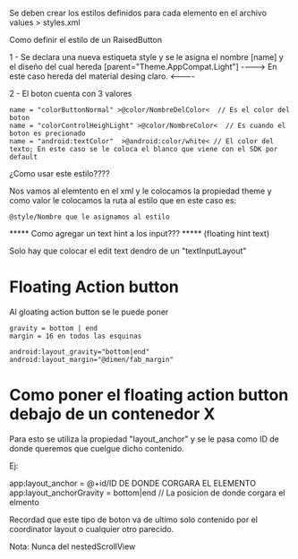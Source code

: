 Se deben crear los estilos definidos para cada elemento en el archivo 
	values > styles.xml

Como definir el estilo de un RaisedButton

 1 - Se declara una nueva estiqueta style y se le asigna el nombre [name] y el diseño del cual hereda [parent="Theme.AppCompat.Light"]
 	----> En este caso hereda del material desing claro. <----

 2 - El boton cuenta con 3 valores <item></item>

 	name = "colorButtonNormal" >@color/NombreDelColor<  // Es el color del boton
 	name = "colorControlHeighLight" >@color/NombreColor<  // Es cuando el boton es precionado
 	name = "android:textColor"  >@android:color/white< // El color del texto; En este caso se le coloca el blanco que viene con el SDK por default


 ¿Como usar este estilo????

 Nos vamos al elemtento en el xml y le colocamos la propiedad theme y como valor
 le colocamos la ruta al estilo que en este caso es:

 	@style/Nombre que le asignamos al estilo



***** Como agregar un text hint a los input??? *****  (floating hint text)

Solo hay que colocar el edit text dendro de un "textInputLayout"


# Floating Action button

Al gloating action button se le puede poner 
	
	gravity = bottom | end
	margin = 16 en todos las esquinas

	android:layout_gravity="bottom|end"
    android:layout_margin="@dimen/fab_margin"

# Como poner el floating action button debajo de un contenedor X

Para esto se utiliza la propiedad "layout_anchor" y se le pasa como ID de donde queremos que cuelgue dicho
contenido.

Ej:

app:layout_anchor = @+id/ID DE DONDE CORGARA EL ELEMENTO
app:layout_anchorGravity = bottom|end // La posicion de donde corgara el elmento

Recordad que este tipo de boton va de ultimo solo contenido por el coordinator layout o cualquier otro parecido.

Nota: Nunca del nestedScrollView

